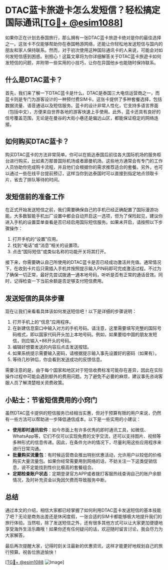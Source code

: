 # DTAC蓝卡旅遊卡怎么发短信？轻松搞定国际通讯[[TG💪+ @esim1088](https://t.me/s/esim1088)]

如果你正在计划去泰国旅行，那么拥有一张DTAC蓝卡旅遊卡绝对是你的最佳选择之一。这张卡不仅能够帮助你在泰国畅游网络，还能让你轻松地发送短信与国内的朋友和家人保持联系。然而，对于初次使用这种国际通讯卡的人来说，可能会对如何发短信感到困惑。别担心！这篇文章将为你详细解答关于DTAC蓝卡旅遊卡如何发短信的问题，并附带一些实用的小技巧，让你在异国他乡也能随时保持联系。

## 什么是DTAC蓝卡？

首先，我们来了解一下DTAC蓝卡是什么。DTAC是泰国三大电信运营商之一，而蓝卡则是专门为游客设计的一种预付费SIM卡。这张卡提供了多种套餐选择，包括数据流量、语音通话以及短信服务。蓝卡的设计非常人性化，它支持多语言界面（包括中文），方便来自世界各地的游客快速上手使用。此外，蓝卡还具有良好的信号覆盖范围，无论是在曼谷的大街小巷还是偏远山区，都能保证稳定的网络连接。

## 如何购买DTAC蓝卡？

购买DTAC蓝卡的方法非常简单。你可以在抵达泰国后前往各大国际机场的服务柜台进行购买，比如素万那普国际机场或者廊曼机场。这些地方通常会有专门的工作人员协助你完成购卡流程，并且他们会根据你的需求推荐适合的套餐。另外，也可以通过一些在线平台提前预订，这样当你到达泰国时可以直接到指定地点领取卡片，省去了排队等待的时间。

## 发短信前的准备工作

在正式开始发送短信之前，我们需要确保自己的手机已经正确配置了国际漫游功能。大多数智能手机出厂设置中都会自动开启这一选项，但为了保险起见，建议你进入手机的设置菜单查看是否已经启用国际短信服务。如果未开启，请按照以下步骤操作：

1. 打开手机的“设置”应用。
2. 找到“电话”或“消息”相关的设置项。
3. 点击“国际短信”或类似名称的功能开关将其打开。

接下来，你需要确认自己所使用的DTAC蓝卡是否已经成功激活并充值。通常情况下，在收到卡片后只需插入手机并按照提示输入PIN码即可完成激活过程。不过为了确保一切正常，最好先尝试拨通一通本地号码，听听是否有正常的通话音效。同时，记得检查一下当前余额是否足够支付短信费用。

## 发送短信的具体步骤

现在让我们来看看具体该如何发送短信吧！以下是详细的步骤说明：

1. 打开手机上的“信息”应用程序。
2. 在新建信息窗口中输入对方的手机号码。请注意，这里需要填写完整的国际号码格式，即以国家代码开头加上本地号码。例如，如果要给中国的朋友发短信，则应输入+86开头的号码。
3. 编辑好想要发送的内容后点击发送按钮。
4. 如果系统提示需要输入密码，请根据提示输入事先设置好的密码（如果有）。
5. 等待几秒钟后，你会看到发送成功的反馈信息。

需要注意的是，由于每个国家和地区对于短信收费标准可能存在差异，因此在实际操作过程中可能会遇到额外的费用问题。为了避免不必要的麻烦，建议事先咨询客服人员了解清楚相关资费政策。

## 小贴士：节省短信费用的小窍门

虽然DTAC蓝卡提供的短信服务已经相当实惠，但对于预算有限的用户来说，仍然有一些方法可以帮助进一步降低通信成本。以下是一些实用的小建议：

- **使用即时通讯软件**：如今市面上有许多优秀的即时通讯工具，如微信、WhatsApp等，它们不仅可以实现免费的文字交流，还可以支持图片、视频等多种形式的信息传递。因此，在条件允许的情况下，尽量利用这些应用程序来进行日常沟通。
- **批量购买流量包**：有时候运营商会推出特别优惠活动，允许用户以较低的价格购买大量流量包。如果你经常需要用到网络的话，不妨关注一下这类促销信息，说不定能找到性价比极高的套餐组合。
- **定期检查账户状态**：定期登录官方APP或者拨打客服热线查询自己的账户余额情况，及时补充资金以免因欠费而导致服务中断。

## 总结

通过本文的介绍，相信大家都已经掌握了如何利用DTAC蓝卡发送短信的基本技能了吧？无论是商务出差还是休闲度假，一张合适的SIM卡都能够极大地提升我们的旅行体验。当然啦，除了发送短信之外，还有很多其他方式可以让大家更加便捷地享受海外生活乐趣哦！如果你还有任何疑问的话，欢迎随时留言讨论，我会尽力为大家解答。

最后再次提醒大家，记得时刻关注最新的优惠资讯，这样才能更好地规划自己的旅行预算。祝各位旅途愉快！

[[TG💪+ @esim1088](https://t.me/s/esim1088) ![Image](https://i.postimg.cc/4NQfJmqS/Snipaste-2025-05-13-00-14-12.png)]